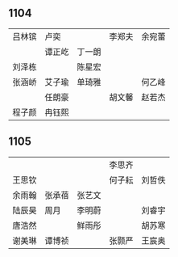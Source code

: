 ## 1104
|     |     |     |     |     |
| --- | --- | --- | --- | --- |
| 吕林镔 | 卢奕 |  | 李郑夫 | 余宛蕾 |
|  | 谭正屹 | 丁一朗 |  |  |
| 刘泽栋 |  | 陈星宏 |  |  |
| 张涵峤 | 艾子瑜 | 单琦雅 |  | 何乙峰 |
|  | 任朗豪 |  | 胡文馨 | 赵若杰 |
| 程子颜 | 冉钰熙 |  |  |  |

## 1105
|     |     |     |     |     |
| --- | --- | --- | --- | --- |
|  |  |  | 李思齐 |  |
| 王思钦 |  |  | 何子耘 | 刘哲佚 |
| 余雨翰 | 张承蓓 | 张艺文 |  |  |
| 陆辰昊 | 周月 | 李明蔚 |  | 刘睿宇 |
| 唐浩然 |  | 鲜雨彤 |  | 胡苏寒 |
| 谢美琳 | 谭博祯 |  | 张颢严 | 王宸奥 |

